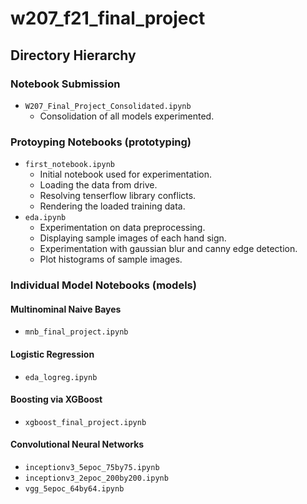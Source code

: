# w207_f21_final_project

## Directory Hierarchy

### Notebook Submission
* `W207_Final_Project_Consolidated.ipynb`
  * Consolidation of all models experimented.

### Protoyping Notebooks (prototyping)
* `first_notebook.ipynb`
  * Initial notebook used for experimentation.
  * Loading the data from drive.
  * Resolving tenserflow library conflicts.
  * Rendering the loaded training data.
* `eda.ipynb`
  * Experimentation on data preprocessing.
  * Displaying sample images of each hand sign.
  * Experimentation with gaussian blur and canny edge detection.
  * Plot histograms of sample images.

### Individual Model Notebooks (models)

#### Multinominal Naive Bayes
* `mnb_final_project.ipynb`

#### Logistic Regression
* `eda_logreg.ipynb`

#### Boosting via XGBoost 
* `xgboost_final_project.ipynb`

#### Convolutional Neural Networks
* `inceptionv3_5epoc_75by75.ipynb`
* `inceptionv3_2epoc_200by200.ipynb`
* `vgg_5epoc_64by64.ipynb`
